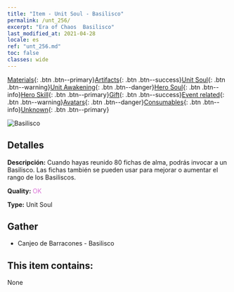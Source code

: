 ```yaml
---
title: "Item - Unit Soul - Basilisco"
permalink: /unt_256/
excerpt: "Era of Chaos  Basilisco"
last_modified_at: 2021-04-28
locale: es
ref: "unt_256.md"
toc: false
classes: wide
---
```

 [Materials](/ItemsES/){: .btn .btn--primary}[Artifacts](/ItemsES/Artifacts/){: .btn .btn--success}[Unit Soul](/ItemsES/UnitSoul/){: .btn .btn--warning}[Unit Awakening](/ItemsES/UnitAwakening/){: .btn .btn--danger}[Hero Soul](/ItemsES/HeroSoul/){: .btn .btn--info}[Hero Skill](/ItemsES/HeroSkill/){: .btn .btn--primary}[Gift](/ItemsES/Gift/){: .btn .btn--success}[Event related](/ItemsES/Events/){: .btn .btn--warning}[Avatars](/ItemsES/Avatars/){: .btn .btn--danger}[Consumables](/ItemsES/Consumables/){: .btn .btn--info}[Unknown](/ItemsES/Unknown/){: .btn .btn--primary}

 ![Basilisco](/images/u/ti_xiyi.jpg)

## Detalles
 **Descripción:** Cuando hayas reunido 80 fichas de alma, podrás invocar a un Basilisco. Las fichas también se pueden usar para mejorar o aumentar el rango de los Basiliscos.

 **Quality:** <span style="color: #DA70D6">OK</span>

 **Type:** Unit Soul

## Gather

*    Canjeo de Barracones - Basilisco 

## This item contains:

  None

